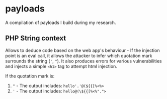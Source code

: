 # payloads
A compilation of payloads I build during my research.

## PHP String context
Allows to deduce code based on the web app's behaviour - If the injection point is an eval call, it allows the attacker to infer which quotation mark surrounds the string (`'`, `"`). It also produces errors for various vulnerabilities and injects a simple `<h1>` tag to attempt html injection.

If the quotation mark is:

1. `"` - The output includes: `hello'.'@(${{[%<%>`
2. `'` - The output includes: `hello@(\${{[%<%".">`
